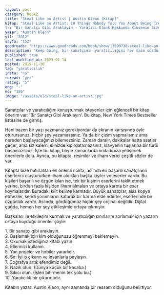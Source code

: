 ```yaml
---
layout: post  
category: book2  
title: "Steal Like an Artist | Austin Kleon (Kitap)"  
kitap: "Steal Like an Artist: 10 Things Nobody Told You About Being Creative"  
tr: "Bir Sanatçı Gibi Araklayın - Yaratıcı Olmak Hakkında Kimsenin Size Söylemediği 10 Şey"  
yazar: "Austin Kleon"  
yil: "2012"  
sayfa: "152"  
goodreads: "https://www.goodreads.com/book/show/13099738-steal-like-an-artist"
description: "Keep Going, bir sanatçının yaratıcılığını her daim sürdürerek üretkenliğe devam edebilmesinin on farklı yolu paylaşıyor."
published: true
last_modified_at: 2023-01-14
posted: 2019-11-30
tag: "yaratıcılık"
insta: "no"
reread: "yes"
rating: "5"
eng: "-"
no: "156"
image: "/assets/old/steal-like-an-artist.jpg"
---
```


Sanatçılar ve yaratıcılığını konuşturmak isteyenler için eğlenceli bir kitap önerim var: 'Bir Sanatçı Gibi Araklayın'. Bu kitap, New York Times Bestseller listesine de girmiş.  
  
Hani bazen bir yazı yazmanız gerekiyordur da ekranın karşısında öyle oturursunuz, hiçbir şey yazamazsınız. Ya da bir çizim yapmalısınız ama nereden başlayacağınızı bilemezsiniz. Zaman daralır, dakikalar hatta saatler geçer, ama siz kalemi elinizde kıpırdatamazsınız, klavyenin tuşlarına bir türlü basamazsınız. İşte bu kitap, böyle zamanlarda imdadınıza yetişecek önerilerle dolu. Ayrıca, bu kitapta, resimler ve ilham verici çeşitli sözler de var.  
  
Kitapta bize hatırlatılan en önemli nokta, aslında en başarılı sanatçıların eserlerini oluştururken ilham aldıkları başka kişiler ve eserler vardır. Bu kişileri başarılı ve özgün kılan ise, tek bir kişinin eserlerini taklit etmek yerine, birden fazla kişiden ilham almaları ve ortaya karma bir eser koymalarıdır. Buradaki kilit kelime karmadır. Büyük sanatçılar, asla kopya etmezler, kendi yorumlarını katarak bir karma elde ederler, eserlerinde bir özgünlük vardır. Aslında, gördüğümüz hiçbir şey orijinal değildir. Dijital çağda, hemen her şey etkileşimle ortaya çıkmıştır.  
  
Başkaları ile etkileşim kurmak ve yaratıcılığın sınırlarını zorlamak için yazarın ortaya koyduğu öneriler şöyle:  
  
1\. Bir sanatçı gibi araklayın.  
2\. Başlamak için kim olduğunuzu öğrenmeyi beklemeyin.  
3\. Okumak istediğiniz kitabı yazın.  
4\. Ellerinizi kullanın.  
5\. Yan projeler ve hobiler yararlıdır.  
6\. Sır: İyi iş çıkarın ve insanlarla paylaşın.  
7\. Coğrafya artık efendimiz değil.  
8\. Nazik olun. (Dünya küçük bir kasaba.)  
9\. Sıkıcı olun. (İşleri bitirmenin tek yolu bu.)  
10\. Yaratıcılık bir çıkarmadır.  
  
Kitabın yazarı Austin Kleon, aynı zamanda bir ressam olduğunu belirtiyor.  
  
  
  
